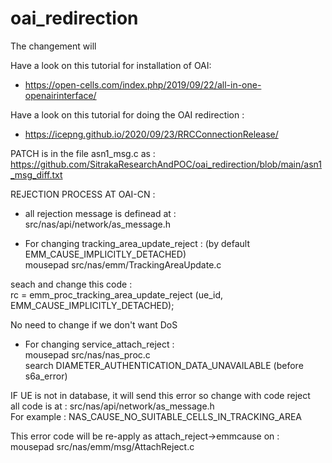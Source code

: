 # oai_redirection

The changement will  

Have a look on this tutorial for installation of OAI: 
* https://open-cells.com/index.php/2019/09/22/all-in-one-openairinterface/    

Have a look on this tutorial for doing the OAI redirection : 
* https://icepng.github.io/2020/09/23/RRCConnectionRelease/


PATCH is in the file asn1_msg.c as : https://github.com/SitrakaResearchAndPOC/oai_redirection/blob/main/asn1_msg_diff.txt

REJECTION PROCESS AT OAI-CN : 

* all rejection message is definead at :  
src/nas/api/network/as_message.h


* For changing tracking_area_update_reject : (by default EMM_CAUSE_IMPLICITLY_DETACHED)  
mousepad src/nas/emm/TrackingAreaUpdate.c  
  
  
seach and change this code :   
rc = emm_proc_tracking_area_update_reject (ue_id, EMM_CAUSE_IMPLICITLY_DETACHED);  

No need to change if we don't want DoS

* For changing service_attach_reject :   
mousepad src/nas/nas_proc.c   
search DIAMETER_AUTHENTICATION_DATA_UNAVAILABLE (before s6a_error)  

IF UE is not in database, it will send this error so change with code reject  
all code is at : src/nas/api/network/as_message.h  
For example : NAS_CAUSE_NO_SUITABLE_CELLS_IN_TRACKING_AREA  
  
  
This error code will be re-apply as attach_reject->emmcause on :  
mousepad src/nas/emm/msg/AttachReject.c 
